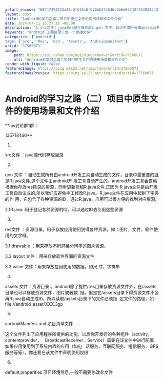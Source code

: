```yaml
---
arturl_encode: "68747470733a2f:2f626c6f672e6373646e2e6e65742f75303134373630353733:2f61727469636c652f64657461696c732f3337353630303731"
layout: post
title: "Android的学习之路二项目中原生文件的使用场景和文件介绍"
date: 2024-04-11 16:37:18 +08:00
description: "1.src文件：java源代码存放目录2.gen 文件：自动生成所有由android开发工具自动生成"
keywords: "android 工程目录下放一个原始文件"
categories: ['Android']
tags: ['Src', 'Res', 'Gen', 'Assets', 'Androidmanifest']
artid: "37560071"
image:
    path: https://api.vvhan.com/api/bing?rand=sj&artid=37560071
    alt: "Android的学习之路二项目中原生文件的使用场景和文件介绍"
render_with_liquid: false
featuredImage: https://bing.ee123.net/img/rand?artid=37560071
featuredImagePreview: https://bing.ee123.net/img/rand?artid=37560071
---
```


# Android的学习之路（二）项目中原生文件的使用场景和文件介绍

**ios讨论群1群：

135718460**

1.
src文件
：java源代码存放目录
  
  
2.
gen 文件
：自动生成所有由android开发工具自动生成的文件，目录中最重要的就是R.java文件,这个文件由android开 发工具自动产生的。android开发工具会自动根据你存放res目录的资源，同步更新修稿R.java文件,正因为 R.java文件是由开发工具自动生成的,所以我们应避免手工修改R.java。R.java文件在应用中起到了字典的作 用，它包含了各种资源的ID，通过R.java，应用可以很方便的找到对应资源,
  


2.1R.java :用于登记各种资源的ID。可以通过ID去引用这些资源
  
3.
res文件
：资源目录。用于存放应用使用到得各种资源，如：图片，文件，软件使用的文字呀。
  


3.1
drawable
：用来存放不同屏幕分辨率的图片资源。
  


3.2
layout
文件：用来存放软件界面的资源文件
  
  


3.3
value
文件：用来存放应用使用的数据，如尺 寸，字符串
  
4.
assets
文件：资源目录 。android除了提供/res目录存放资源文件外，在/assets目录也可以存放资源文件，图片或者数  据。但是在/assets目录下得资源文件不会再R.java自动生成ID，所以读取/assets目录下的文件必须指  定文件的路径，如：file://android_asset/XXX.3gp
  
5.
androidManifest.xml
项目清单文件
  
这个文件列出了应用程序所提供的功能，以后你开发好的各种组件（activity，contentprovider，   BroadcastReceiver、Service）需要在该文件中进行配置，如果应用使用到了系统内置的应用（如电   话服务、互联网服务、短信服务、GPS服务等等），你还要在该文件中声明使用权限
  
6.
default.properities
项目环境信息,一般不需要修改此文件